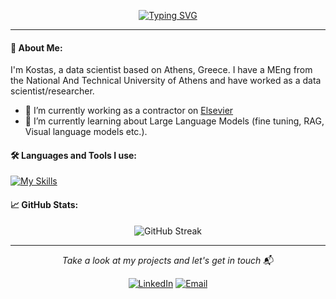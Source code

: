 <p align="center">
<a href="https://git.io/typing-svg"><img src="https://readme-typing-svg.demolab.com?font=Fira+Code&weight=600&pause=500&color=28C00B&center=true&vCenter=true&width=435&height=150&lines=Hey+there%2C+I'm+Kostas+%F0%9F%91%8B;Data+Scientist;%26+Machine+Learning+researcher;Welcome+to+my+profile+%F0%9F%98%8E" alt="Typing SVG" /></a>
</p>

---

#### 💬 About Me:

I'm Kostas, a data scientist based on Athens, Greece.
I have a MEng from the National And Technical University of Athens and have worked as a data scientist/researcher.

- 🔭 I’m currently working as a contractor on [Elsevier](https://www.elsevier.com)
- 🌱 I’m currently learning about Large Language Models (fine tuning, RAG, Visual language models etc.).

#### 🛠️ Languages and Tools I use:

[![My Skills](https://skillicons.dev/icons?i=py,pytorch,tensorflow,sklearn,tensorflow,opencv,flask,fastapi,docker,postgres,mysql,kubernetes,git,ubuntu,vscode,bash&theme=light)](https://skillicons.dev)
<br>

#### 📈 GitHub Stats:
<p align="center">
    <img src="https://github-readme-streak-stats.herokuapp.com/?user=Kospsych&theme=dark&hide_border=false" alt="GitHub Streak" />
</p>

---

<p align="center">
  <em>Take a look at my projects and let's get in touch</em> 📬
</p>
<p align="center"> 
<a href="https://www.linkedin.com/in/konstantinos-psychogios-300873162/"><img alt="LinkedIn" src="https://img.shields.io/badge/LinkedIn-blue?style=for-the-badge&logo=linkedin"></a>
<a href="mailto:kwstaspsychogios@gmail.com"><img alt="Email" src="https://img.shields.io/badge/Gmail-D14836?style=for-the-badge&logo=gmail&logoColor=white"></a>
</p>

